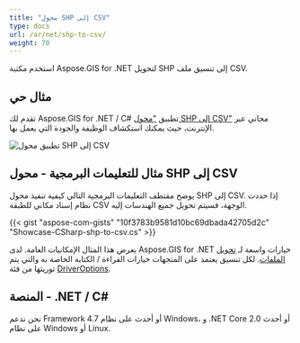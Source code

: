 ```yaml
---
title: "محول SHP إلى CSV"
type: docs
url: /ar/net/shp-to-csv/
weight: 70
---
```


استخدم مكتبة Aspose.GIS for .NET لتحويل SHP إلى تنسيق ملف CSV.

## **مثال حي**

تقدم لك Aspose.GIS for .NET / C# تطبيق ["محول SHP إلى CSV"](https://products.aspose.app/gis/conversion/shp-to-csv) مجاني عبر الإنترنت، حيث يمكنك استكشاف الوظيفة والجودة التي يعمل بها.

![تطبيق محول SHP إلى CSV](conversion.png)

## **مثال للتعليمات البرمجية - محول SHP إلى CSV**

يوضح مقتطف التعليمات البرمجية التالي كيفية تنفيذ محول SHP إلى CSV. إذا حددت نظام إسناد مكاني للطبقة CSV الوجهة، فسيتم تحويل جميع الهندسات إليه. 

{{< gist "aspose-com-gists" "10f3783b9581d10bc69dbada42705d2c" "Showcase-CSharp-shp-to-csv.cs" >}}

يعرض هذا المثال الإمكانيات العامة. لدى Aspose.GIS for .NET خيارات واسعة لـ [تحويل الملفات](https://docs.aspose.com/gis/net/vector-layers/). لكل تنسيق يعتمد على المتجهات خيارات القراءة / الكتابة الخاصة به والتي يتم توريثها من فئة [DriverOptions](https://reference.aspose.com/gis/net/aspose.gis/driveroptions).

## **المنصة - .NET / C#**

نحن ندعم Framework 4.7 أو أحدث على نظام Windows، و .NET Core 2.0 أو أحدث على نظام Windows أو Linux.

